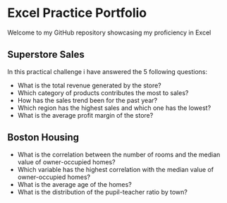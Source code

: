 # Excel Practice Portfolio
Welcome to my GitHub repository showcasing my proficiency in Excel

## Superstore Sales
In this practical challenge i have answered the 5 following questions:
* What is the total revenue generated by the store?
* Which category of products contributes the most to sales?
* How has the sales trend been for the past year?
* Which region has the highest sales and which one has the lowest?
* What is the average profit margin of the store?

## Boston Housing
* What is the correlation between the number of rooms and the median value of owner-occupied homes?
* Which variable has the highest correlation with the median value of owner-occupied homes?
* What is the average age of the homes?
* What is the distribution of the pupil-teacher ratio by town?

